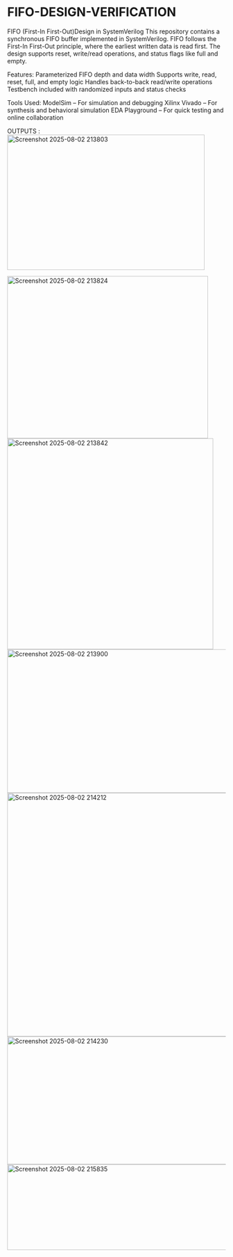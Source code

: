 # FIFO-DESIGN-VERIFICATION



FIFO (First-In First-Out)Design in SystemVerilog This repository contains a synchronous FIFO buffer implemented in SystemVerilog. FIFO follows the First-In First-Out principle, where the earliest written data is read first. The design supports reset, write/read operations, and status flags like full and empty.

Features: Parameterized FIFO depth and data width Supports write, read, reset, full, and empty logic Handles back-to-back read/write operations Testbench included with randomized inputs and status checks

Tools Used: ModelSim – For simulation and debugging Xilinx Vivado – For synthesis and behavioral simulation EDA Playground – For quick testing and online collaboration


OUTPUTS :  <img width="455" height="311" alt="Screenshot 2025-08-02 213803" src="https://github.com/user-attachments/assets/02205e6f-c5f6-4e93-b6ef-fb776f0e089f" />

<img width="463" height="373" alt="Screenshot 2025-08-02 213824" src="https://github.com/user-attachments/assets/df05f2df-3b81-4159-ab68-bc8445e3d803" />
<img width="475" height="485" alt="Screenshot 2025-08-02 213842" src="https://github.com/user-attachments/assets/d9913c39-3b8e-47f6-ae7e-a7c414a0e6fa" />
<img width="982" height="330" alt="Screenshot 2025-08-02 213900" src="https://github.com/user-attachments/assets/e69b3bef-e822-48b3-9157-83d925859fd8" />
<img width="1035" height="560" alt="Screenshot 2025-08-02 214212" src="https://github.com/user-attachments/assets/05a45edb-0163-4798-843a-565e879c1a23" />
<img width="1825" height="294" alt="Screenshot 2025-08-02 214230" src="https://github.com/user-attachments/assets/c95c05e9-1045-4322-b640-9e0208d21c6f" />
<img width="1820" height="197" alt="Screenshot 2025-08-02 215835" src="https://github.com/user-attachments/assets/30ad4fcc-c2a8-4c9a-918a-a34bf667116a" />
